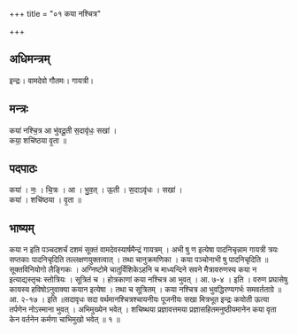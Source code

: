 +++
title = "०१ कया नश्चित्र"

+++
## अधिमन्त्रम्
इन्द्रः। वामदेवो गौतमः। गायत्री।

## मन्त्रः
कया॑ नश्चि॒त्र आ भु॑वदू॒ती स॒दावृ॑धः॒ सखा॑ ।  
कया॒ शचि॑ष्ठया वृ॒ता ॥

## पदपाठः
कया॑ । नः॒ । चि॒त्रः । आ । भु॒व॒त् । ऊ॒ती । स॒दाऽवृ॑धः । सखा॑ ।  
कया॑ । शचि॑ष्ठया । वृ॒ता ॥

## भाष्यम्
कया न इति पञ्चदशर्चं दशमं सूक्तं वामदेवस्यार्षमैन्द्रं गायत्रम् । अभी षु ण इत्येषा पादनिचृन्नाम गायत्री त्रयः सप्तकाः पादनिचृदिति तल्लक्षणयुक्तत्वात् । तथा चानुक्रमणिका । कया पञ्चोनाभी षु पादनिचृदिति ॥ सूक्तविनियोगो लैङ्गिकः । अग्निष्टोमे चातुर्विंशिकेऽहनि च माध्यन्दिने सवने मैत्रावरुणस्य कया न इत्याद्यस्तृचः स्तोत्रियः । सूत्रितं च । होत्रकाणां कया नश्चित्र आ भुवत् । आ. ७-४ । इति । वरुण प्रघासेषु कायस्य हविषोऽनुवाक्या कयान इत्येषा । तथा च सूत्रितम् । कया नश्चित्र आ भुवद्धिरण्यगर्भः समवर्तताग्रे ॥ आ. २-१७ । इति ॥सदावृधः सदा वर्थमानश्चित्रश्चायनीयः पूजनीयः सखा मित्रभूत इन्द्रः कयोती ऊत्या तर्पणेन नोऽस्माना भुवत् । अभिमुख्येन भवेत् । शचिष्थया प्रज्ञावत्तमया प्रज्ञासहितमनुष्ठीयमानेन कया वृता केन वर्तनेन कर्मणा चाभिमुखो भवेत् ॥ १ ॥